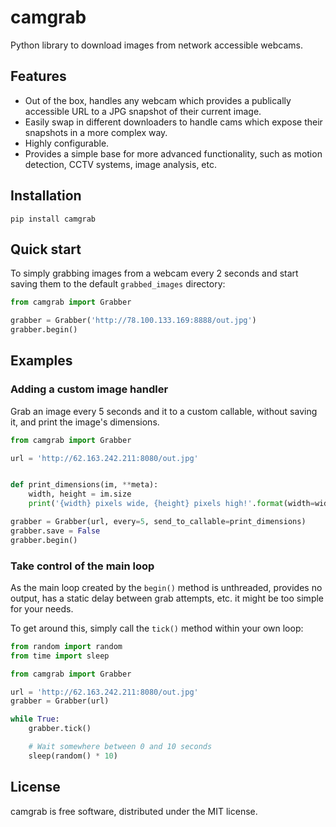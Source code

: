 # camgrab

Python library to download images from network accessible webcams.

## Features

* Out of the box, handles any webcam which provides a publically accessible URL to a JPG snapshot of their current image.
* Easily swap in different downloaders to handle cams which expose their snapshots in a more complex way.
* Highly configurable.
* Provides a simple base for more advanced functionality, such as motion detection, CCTV systems, image analysis, etc.

## Installation

```shell
pip install camgrab
```

## Quick start

To simply grabbing images from a webcam every 2 seconds and start saving them to the default `grabbed_images` directory:

```python
from camgrab import Grabber

grabber = Grabber('http://78.100.133.169:8888/out.jpg')
grabber.begin()
```

## Examples

### Adding a custom image handler

Grab an image every 5 seconds and it to a custom callable, without saving it, and print the image's dimensions.

```python
from camgrab import Grabber

url = 'http://62.163.242.211:8080/out.jpg'


def print_dimensions(im, **meta):
    width, height = im.size
    print('{width} pixels wide, {height} pixels high!'.format(width=width, height=height))

grabber = Grabber(url, every=5, send_to_callable=print_dimensions)
grabber.save = False
grabber.begin()
```

### Take control of the main loop

As the main loop created by the `begin()` method is unthreaded, provides no output, has a static delay between grab attempts, etc. it might be too simple for your needs.

To get around this, simply call the `tick()` method within your own loop:

```python
from random import random
from time import sleep

from camgrab import Grabber

url = 'http://62.163.242.211:8080/out.jpg'
grabber = Grabber(url)

while True:
    grabber.tick()

    # Wait somewhere between 0 and 10 seconds
    sleep(random() * 10)
```

## License

camgrab is free software, distributed under the MIT license.
